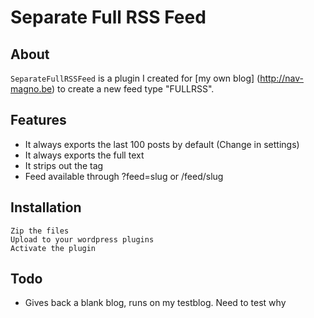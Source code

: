 Separate Full RSS Feed
======================

About
-----
`SeparateFullRSSFeed` is a plugin I created for [my own blog] (http://nav-magno.be) to create a new feed type "FULLRSS".

Features
--------
- It always exports the last 100 posts by default (Change in settings)
- It always exports the full text
- It strips out the *<!--more-->* tag
- Feed available through ?feed=slug or /feed/slug

Installation
------------
	Zip the files
	Upload to your wordpress plugins
	Activate the plugin

Todo
----
- Gives back a blank blog, runs on my testblog. Need to test why